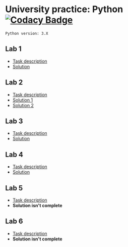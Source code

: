 # University practice: Python [![Codacy Badge](https://api.codacy.com/project/badge/Grade/b2bf63838a9d4ad9b0358fe93fb27e34)](https://www.codacy.com/app/IlyaGulko/pylabs?utm_source=github.com&amp;utm_medium=referral&amp;utm_content=Dimitriy14/pylabs&amp;utm_campaign=Badge_Grade)

    Python version: 3.X
     

## Lab 1 

 * [Task description](lab1/Task_Lab1.pdf)
 * [Solution](lab1/lab1.py) 

## Lab 2 

 * [Task description](lab2/Task_Lab2.pdf)
 * [Solution 1](lab2/lab2_1.py) 
 * [Solution 2](lab2/lab2_2.py) 

## Lab 3 

 * [Task description](lab3/Task_Lab3.pdf)
 * [Solution](lab3/lab3.py) 

## Lab 4 

 * [Task description](lab4/Task_Lab4.pdf)
 * [Solution](lab4/lab4.py) 

## Lab 5

 * [Task description](lab5/Task_Lab5.docx)
 * **Solution isn't complete**
 
## Lab 6

 * [Task description](lab6/Task_Lab6.docx)
 * **Solution isn't complete**
